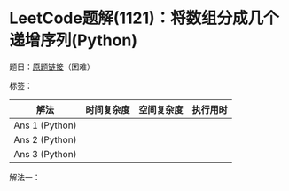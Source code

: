 # LeetCode题解(1121)：将数组分成几个递增序列(Python)

题目：[原题链接](https://leetcode-cn.com/problems/divide-array-into-increasing-sequences/)（困难）

标签：

| 解法           | 时间复杂度 | 空间复杂度 | 执行用时 |
| -------------- | ---------- | ---------- | -------- |
| Ans 1 (Python) |            |            |          |
| Ans 2 (Python) |            |            |          |
| Ans 3 (Python) |            |            |          |

解法一：

